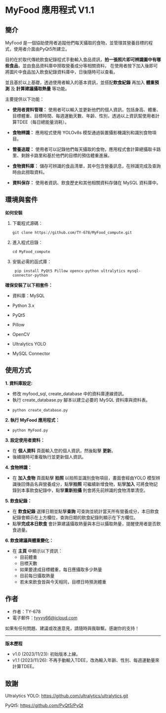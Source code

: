 # MyFood 應用程式 V1.1


## 簡介

MyFood 是一個協助使用者追蹤他們每天攝取的食物，並管理其營養目標的程式，使用者介面由PyQt5所建立。

目的在於取代傳統飲食紀錄程式手動輸入食品資訊，**拍一張照片即可辨識圖中有哪些食品**，並由食品資料庫中撈取營養成分等相關資料，
在使用者按下加入後即可將圖片中食品加入飲食紀錄資料庫中，日後隨時可以查看。

並且基於以上基礎，透過使用者輸入的基本資訊，並搭配**飲食紀錄** 再加入 **體重預測** 及 **計算建議攝取熱量** 等功能。

主要提供以下功能：

- **使用者資料管理：** 使用者可以輸入並更新他們的個人資訊，包括身高、體重、目標體重、目標時間、每週運動天數、年齡、性別，透過以上資訊幫使用者計算TDEE（每日總能量消耗）。

- **食物辨識：** 應用程式使用 YOLOv8s 模型通過裝置攝影機識別和識別食物項目。

- **營養追蹤：** 使用者可以記錄他們每天攝取的食物，應用程式會計算總攝取卡路里、剩餘卡路里和基於他們的目標的預估體重進展。

- **食物資料庫：** 儲存可辨識的食品清單，其中包含營養訊息，在辨識完成及查詢時由此撈取資料。

- **資料保存：** 使用者資訊、飲食歷史和其他相關資料存儲在 MySQL 資料庫中。

## 環境與套件


**如何安裝**

1. 下載程式源碼：
   ```
   git clone https://github.com/TY-678/MyFood_compute.git
   ```

2. 進入程式目錄：
   ```
   cd MyFood_compute
   ```

3. 安裝必需的函式庫：
   ```
    pip install PyQt5 Pillow opencv-python ultralytics mysql-connector-python
   ```

**確保安裝了以下相套件：**

- 資料庫：MySQL

- Python 3.x
- PyQt5
- Pillow
- OpenCV
- Ultralytics YOLO
- MySQL Connector
   





## 使用方式

**1. 資料庫設定:**

   - 修改 myfood_sql, create_database 中的資料庫連線資訊。
   - 執行 create_database.py  腳本以建立必要的 MySQL 資料庫與資料表。
   - ```
     python create_database.py
     ```
   

**2. 執行 MyFood 應用程式：**
   - ```
     python MyFood.py
     ```

**3. 設定使用者資料：**
   - 在 **個人資料** 頁面輸入您的個人資訊，然後點擊 **更新**。
   - 後續隨時可重複執行並更新個人資訊。

**4. 食物辨識：**
   - 在 **加入食物** 頁面點擊 **拍照** 以拍照並識別食物項目，畫面會經由YOLO 模型辨識後回傳品名與營養成分，點擊**拍照** 可繼續新增食物，點擊**加入** 可將食物記錄到本事飲食紀錄中，點擊**重新拍攝** 則會將先前辨識的食物清單清空。

**5. 飲食紀錄：**
   - 在 **飲食紀錄** 選擇日期並點擊**查詢** 可查詢並統計當天所有營養成分，本日飲食紀錄會顯示在上方欄位，查詢日期的飲食紀錄則顯示在下方欄位。
   - 點擊**完成本日飲食** 會計算建議攝取熱量與本日以攝取熱量，提醒使用者是否飲食過量。 


**6. 飲食建議與體重變化：**
   - 在 **主頁** 中顯示以下資訊：
     - 目前體重
     - 目標天數
     - 如果要達成目標體重，每日應攝取多少熱量
     - 目前每日攝取熱量
     - 若未來飲食皆與今天相同，目標日時預測體重




## 作者

- 作者：TY-678
- 電子郵件：tyyyy66@icloud.com

如果有任何問題、建議或改進意見，請隨時與我聯繫。感謝你的支持！

---

**版本歷程**

- v1.0 (2023/11/23): 初始版本上線。
- v1.1 (2023/11/26): 不再手動輸入TDEE，改為輸入年齡、性別、每週運動量來計算TDEE。 



## 致謝

Ultralytics YOLO: https://github.com/ultralytics/ultralytics.git

PyQt5: https://github.com/PyQt5/PyQt
